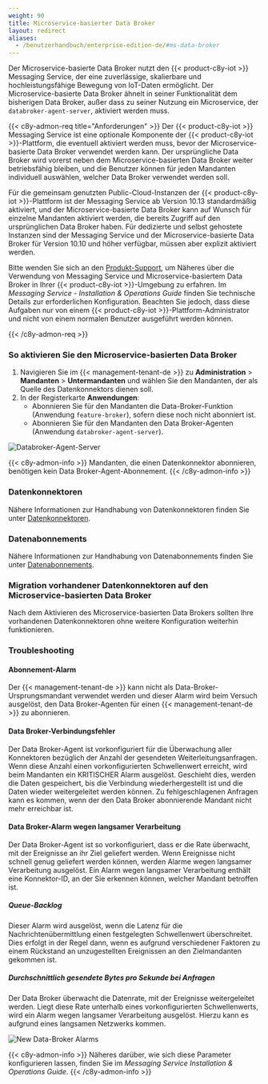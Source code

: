 ```yaml
---
weight: 90
title: Microservice-basierter Data Broker
layout: redirect
aliases:
  - /benutzerhandbuch/enterprise-edition-de/#ms-data-broker
---
```


Der Microservice-basierte Data Broker nutzt den {{< product-c8y-iot >}} Messaging Service, der eine zuverlässige, skalierbare und hochleistungsfähige Bewegung von IoT-Daten ermöglicht. Der Microservice-basierte Data Broker ähnelt in seiner Funktionalität dem bisherigen Data Broker, außer dass zu seiner Nutzung ein Microservice, der `databroker-agent-server`, aktiviert werden muss.

{{< c8y-admon-req title="Anforderungen" >}}
Der {{< product-c8y-iot >}} Messaging Service ist eine optionale Komponente der {{< product-c8y-iot >}}-Plattform, die eventuell aktiviert werden muss, bevor der Microservice-basierte Data Broker verwendet werden kann.
Der ursprüngliche Data Broker wird vorerst neben dem Microservice-basierten Data Broker weiter betriebsfähig bleiben, und die Benutzer können für jeden Mandanten individuell auswählen, welcher Data Broker verwendet werden soll.

Für die gemeinsam genutzten Public-Cloud-Instanzen der {{< product-c8y-iot >}}-Plattform ist der Messaging Service ab Version 10.13 standardmäßig aktiviert, und der Microservice-basierte Data Broker kann auf Wunsch für einzelne Mandanten aktiviert werden, die bereits Zugriff auf den ursprünglichen Data Broker haben.
Für dedizierte und selbst gehostete Instanzen sind der Messaging Service und der Microservice-basierte Data Broker für Version 10.10 und höher verfügbar, müssen aber explizit aktiviert werden.

Bitte wenden Sie sich an den [Produkt-Support](/welcome/contacting-support/), um Näheres über die Verwendung von Messaging Service und Microservice-basiertem Data Broker in Ihrer {{< product-c8y-iot >}}-Umgebung zu erfahren.
Im *Messaging Service - Installation & Operations Guide* finden Sie technische Details zur erforderlichen Konfiguration. Beachten Sie jedoch, dass diese Aufgaben nur von einem {{< product-c8y-iot >}}-Plattform-Administrator und nicht von einem normalen Benutzer ausgeführt werden können.

{{< /c8y-admon-req >}}

<a name="enabling-ms-data-broker"></a>
###  So aktivieren Sie den Microservice-basierten Data Broker

1. Navigieren Sie im {{< management-tenant-de >}} zu **Administration** > **Mandanten** > **Untermandanten** und wählen Sie den Mandanten, der als Quelle des Datenkonnektors dienen soll.
2. In der Registerkarte **Anwendungen**:
    * Abonnieren Sie für den Mandanten die Data-Broker-Funktion (Anwendung `feature-broker`), sofern diese noch nicht abonniert ist.
    * Abonnieren Sie für den Mandanten den Data Broker-Agenten (Anwendung `databroker-agent-server`).

![Databroker-Agent-Server](/images/benutzerhandbuch/enterprise-tenant/et-new-data-broker-agent.png)

{{< c8y-admon-info >}}
Mandanten, die einen Datenkonnektor abonnieren, benötigen kein Data Broker-Agent-Abonnement.
{{< /c8y-admon-info >}}

<a name="ms-data-broker-connectors"></a>
###  Datenkonnektoren

Nähere Informationen zur Handhabung von Datenkonnektoren finden Sie unter [Datenkonnektoren](#data-broker-connectors).

<a name="ms-data-broker-subscriptions"></a>
###  Datenabonnements

Nähere Informationen zur Handhabung von Datenabonnements finden Sie unter [Datenabonnements](#data-broker-subscriptions).

<a name="migrating-data-broker-connectors-to-ms-data-broker"></a>
###  Migration vorhandener Datenkonnektoren auf den Microservice-basierten Data Broker

Nach dem Aktivieren des Microservice-basierten Data Brokers sollten Ihre vorhandenen Datenkonnektoren ohne weitere Konfiguration weiterhin funktionieren.

<a name="troubleshooting-ms-data-broker"></a>
###  Troubleshooting

#### Abonnement-Alarm

Der {{< management-tenant-de >}} kann nicht als Data-Broker-Ursprungsmandant verwendet werden und dieser Alarm wird beim Versuch ausgelöst, den Data Broker-Agenten für einen {{< management-tenant-de >}} zu abonnieren.

#### Data Broker-Verbindungsfehler

Der Data Broker-Agent ist vorkonfiguriert für die Überwachung aller Konnektoren bezüglich der Anzahl der gesendeten Weiterleitungsanfragen. Wenn diese Anzahl einen vorkonfigurierten Schwellenwert erreicht, wird beim Mandanten ein KRITISCHER Alarm ausgelöst.
Geschieht dies, werden die Daten gespeichert, bis die Verbindung wiederhergestellt ist und die Daten wieder weitergeleitet werden können.
Zu fehlgeschlagenen Anfragen kann es kommen, wenn der den Data Broker abonnierende Mandant nicht mehr erreichbar ist.

#### Data Broker-Alarm wegen langsamer Verarbeitung

Der Data Broker-Agent ist so vorkonfiguriert, dass er die Rate überwacht, mit der Ereignisse an ihr Ziel geliefert werden. Wenn Ereignisse nicht schnell genug geliefert werden können, werden Alarme wegen langsamer Verarbeitung ausgelöst. Ein Alarm wegen langsamer Verarbeitung enthält eine Konnektor-ID, an der Sie erkennen können, welcher Mandant betroffen ist.

##### Queue-Backlog

Dieser Alarm wird ausgelöst, wenn die Latenz für die Nachrichtenübermittlung einen festgelegten Schwellenwert überschreitet. Dies erfolgt in der Regel dann, wenn es aufgrund verschiedener Faktoren zu einem Rückstand an unzugestellten Ereignissen an den Zielmandanten gekommen ist.

##### Durchschnittlich gesendete Bytes pro Sekunde bei Anfragen

Der Data Broker überwacht die Datenrate, mit der Ereignisse weitergeleitet werden. Liegt diese Rate unterhalb eines vorkonfigurierten Schwellenwerts, wird ein Alarm wegen langsamer Verarbeitung ausgelöst. Hierzu kann es aufgrund eines langsamen Netzwerks kommen.

![New Data-Broker Alarms](/images/benutzerhandbuch/enterprise-tenant/et-new-data-broker-alarms.png)

{{< c8y-admon-info >}}
Näheres darüber, wie sich diese Parameter konfigurieren lassen, finden Sie im *Messaging Service Installation & Operations Guide*.
{{< /c8y-admon-info >}}
